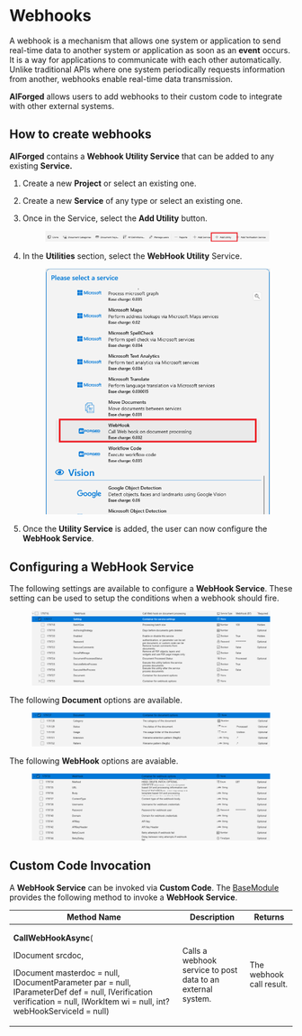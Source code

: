 # Webhooks

A webhook is a mechanism that allows one system or application to send real-time data to another system or application as soon as an **event** occurs. It is a way for applications to communicate with each other automatically. Unlike traditional APIs where one system periodically requests information from another, webhooks enable real-time data transmission.

**AIForged** allows users to add webhooks to their custom code to integrate with other external systems.

## How to create webhooks

**AIForged** contains a **Webhook Utility Service** that can be added to any existing **Service.**

1. Create a new **Project** or select an existing one.
2. Create a new **Service** of any type or select an existing one.
3.  Once in the Service, select the **Add Utility** button.

    <figure><img src="../../.gitbook/assets/image (10).png" alt=""><figcaption></figcaption></figure>
4.  In the **Utilities** section, select the **WebHook Utility** Service.

    <figure><img src="../../.gitbook/assets/image (1) (8).png" alt=""><figcaption></figcaption></figure>
5. Once the **Utility Service** is added, the user can now configure the **WebHook Service**.

## Configuring a WebHook Service

The following settings are available to configure a **WebHook Service**. These setting can be used to setup the conditions when a webhook should fire.

<figure><img src="../../.gitbook/assets/image (8) (1).png" alt=""><figcaption></figcaption></figure>

The following **Document** options are available.

<figure><img src="../../.gitbook/assets/image (9) (2).png" alt=""><figcaption></figcaption></figure>

The following **WebHook** options are avaiable.

<figure><img src="../../.gitbook/assets/image (11).png" alt=""><figcaption></figcaption></figure>

## Custom Code Invocation

A **WebHook Service** can be invoked via **Custom Code**. The [BaseModule](../custom-service-code/basemodule/) provides the following method to invoke a **WebHook Service**.

<table><thead><tr><th width="287">Method Name</th><th>Description</th><th>Returns</th></tr></thead><tbody><tr><td><p><strong>CallWebHookAsync</strong>(</p><p>IDocument srcdoc,</p><p>IDocument masterdoc = null, IDocumentParameter par = null, IParameterDef def = null, IVerification verification = null, IWorkItem wi = null, int? webHookServiceId = null)</p></td><td>Calls a webhook service to post data to an external system.</td><td>The webhook call result.</td></tr></tbody></table>
